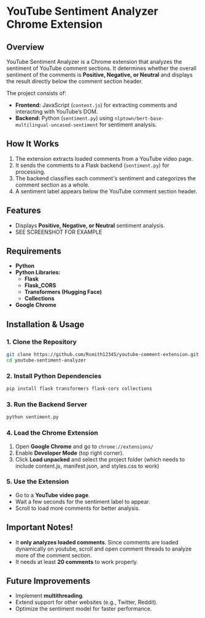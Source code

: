 # YouTube Sentiment Analyzer Chrome Extension

## Overview
YouTube Sentiment Analyzer is a Chrome extension that analyzes the sentiment of YouTube comment sections. It determines whether the overall sentiment of the comments is **Positive, Negative, or Neutral** and displays the result directly below the comment section header.

The project consists of:
- **Frontend:** JavaScript (`content.js`) for extracting comments and interacting with YouTube’s DOM.
- **Backend:** Python (`sentiment.py`) using `nlptown/bert-base-multilingual-uncased-sentiment` for sentiment analysis.

## How It Works
1. The extension extracts loaded comments from a YouTube video page.
2. It sends the comments to a Flask backend (`sentiment.py`) for processing.
3. The backend classifies each comment's sentiment and categorizes the comment section as a whole.
4. A sentiment label appears below the YouTube comment section header.

## Features
- Displays **Positive, Negative, or Neutral** sentiment analysis.
- SEE SCREENSHOT FOR EXAMPLE

## Requirements
- **Python**
- **Python Libraries:**
  - **Flask**
  - **Flask_CORS**
  - **Transformers (Hugging Face)**
  - **Collections**
- **Google Chrome**

## Installation & Usage

### 1. Clone the Repository
```sh
git clone https://github.com/Rsmith12345/youtube-comment-extension.git
cd youtube-sentiment-analyzer
```

### 2. Install Python Dependencies
```sh
pip install flask transformers flask-cors collections
```

### 3. Run the Backend Server
```sh
python sentiment.py
```

### 4. Load the Chrome Extension
1. Open **Google Chrome** and go to `chrome://extensions/`
2. Enable **Developer Mode** (top right corner).
3. Click **Load unpacked** and select the project folder (which needs to include content.js, manifest.json, and styles.css to work)

### 5. Use the Extension
- Go to a **YouTube video page**.
- Wait a few seconds for the sentiment label to appear.
- Scroll to load more comments for better analysis.

## Important Notes!
- It **only analyzes loaded comments**.  Since comments are loaded dynamically on youtube, scroll and open comment threads to analyze more of the comment section.
- It needs at least **20 comments** to work properly.

## Future Improvements
- Implement **multithreading**.
- Extend support for other websites (e.g., Twitter, Reddit).
- Optimize the sentiment model for faster performance.

